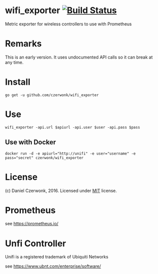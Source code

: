 # wifi_exporter [![Build Status](https://travis-ci.org/czerwonk/wifi_exporter.svg)][travis]
Metric exporter for wireless controllers to use with Prometheus

# Remarks
This is an early version. It uses undocumented API calls so it can break at any  time.

# Install
```
go get -u github.com/czerwonk/wifi_exporter
```

# Use
```
wifi_exporter -api.url $apiurl -api.user $user -api.pass $pass
```

## Use with Docker
```
docker run -d -e apiurl="http://unifi" -e user="username" -e pass="secret" czerwonk/wifi_exporter
```

# License
(c) Daniel Czerwonk, 2016. Licensed under [MIT](LICENSE) license.

# Prometheus
see https://prometheus.io/

# Unfi Controller
Unifi is a registered trademark of Ubiquiti Networks

see https://www.ubnt.com/enterprise/software/

[travis]: https://travis-ci.org/czerwonk/wifi_exporter
